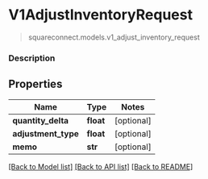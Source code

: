 # V1AdjustInventoryRequest
> squareconnect.models.v1_adjust_inventory_request

### Description

## Properties
Name | Type | Notes
------------ | ------------- | -------------
**quantity_delta** | **float** | [optional] 
**adjustment_type** | **float** | [optional] 
**memo** | **str** | [optional] 

[[Back to Model list]](../README.md#documentation-for-models) [[Back to API list]](../README.md#documentation-for-api-endpoints) [[Back to README]](../README.md)


